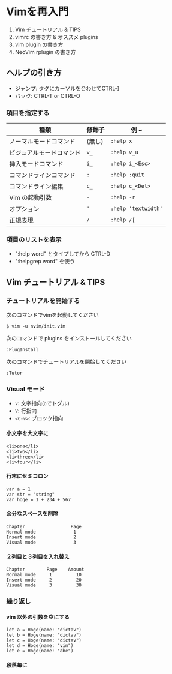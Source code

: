 # Vimを再入門

1. Vim チュートリアル & TIPS
2. vimrc の書き方 & オススメ plugins
3. vim plugin の書き方
4. NeoVim rplugin の書き方

## ヘルプの引き方


* ジャンプ:  タグにカーソルを合わせてCTRL-]
* バック:  CTRL-T or CTRL-O

### 項目を指定する

| 種類                     | 修飾子 | 例	~               |
|--------------------------|--------|---------------------|
| ノーマルモードコマンド   | (無し) | `:help x`           |
| ビジュアルモードコマンド | `v_`   | `:help v_u`         |
| 挿入モードコマンド       | `i_`   | `:help i_<Esc>`     |
| コマンドラインコマンド   | `: `   | `:help :quit`       |
| コマンドライン編集       | `c_`   | `:help c_<Del>`     |
| Vim の起動引数           | `- `   | `:help -r`          |
| オプション               | `' `   | `:help 'textwidth'` |
| 正規表現                 | `/ `   | `:help /[`          |

### 項目のリストを表示

* ":help word" とタイプしてから CTRL-D 
* ":helpgrep word" を使う


## Vim チュートリアル & TIPS


### チュートリアルを開始する

次のコマンドでvimを起動してください

```
$ vim -u nvim/init.vim
```

次のコマンドで plugins をインストールしてください

```
:PlugInstall
```

次のコマンドでチュートリアルを開始してください

```
:Tutor
```

### Visual モード

* `v`: 文字指向(`o`でトグル)
* `V`: 行指向
* `<C-v>`: ブロック指向

#### 小文字を大文字に

```
<li>one</li>
<li>two</li>
<li>three</li>
<li>four</li>
```

#### 行末にセミコロン

```
var a = 1
var str = "string"
var hoge = 1 + 234 + 567
```

#### 余分なスペースを削除

```
Chapter                 Page 
Normal mode              1
Insert mode              2
Visual mode              3 
```

#### ２列目と３列目を入れ替え

```
Chapter        Page    Amount    
Normal mode     1         10
Insert mode     2         20
Visual mode     3         30
```

### 繰り返し

#### vim 以外の引数を空にする

```
let a = Hoge(name: "dictav")
let b = Hoge(name: "dictav")
let c = Hoge(name: "dictav")
let d = Hoge(name: "vim")
let e = Hoge(name: "abe")
```

#### 段落毎に


